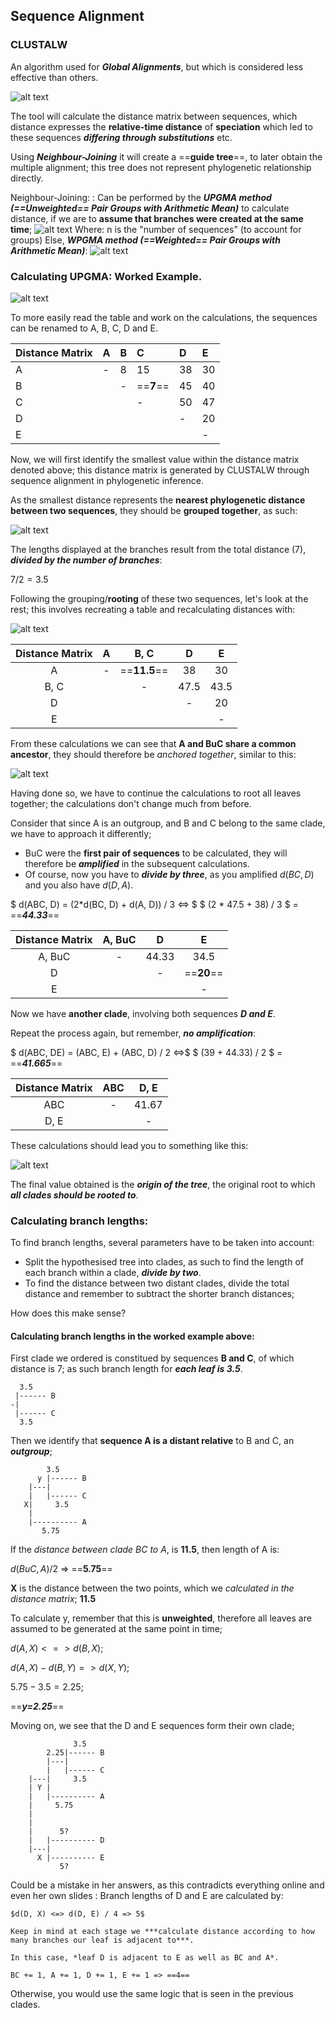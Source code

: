 ## Sequence Alignment
### CLUSTALW

An algorithm used for ***Global Alignments***, but which is considered less effective than others.

![alt text](<Screenshot 2024-10-22 at 09.26.40.png>)

The tool will calculate the distance matrix between sequences, which distance expresses the **relative-time distance** of **speciation** which led to these sequences ***differing through substitutions*** etc.

Using ***Neighbour-Joining*** it will create a ==**guide tree**==, to later obtain the multiple alignment; this tree does not represent phylogenetic relationship directly.

Neighbour-Joining:
: Can be performed by the ***UPGMA method (==Unweighted== Pair Groups with Arithmetic Mean)*** to calculate distance, if we are to **assume that branches were created at the same time**; ![alt text](<Screenshot 2024-10-22 at 09.37.04.png>) 
Where: n is the "number of sequences" (to account for groups) 
Else, ***WPGMA method (==Weighted== Pair Groups with Arithmetic Mean)***: ![alt text](<Screenshot 2024-10-22 at 09.34.30.png>)

### Calculating UPGMA: Worked Example.

![alt text](<Screenshot 2024-11-02 at 17.29.56.png>)

To more easily read the table and work on the calculations, the sequences can be renamed to A, B, C, D and E.

| Distance Matrix | A | B | C | D | E |
| :------ | :------ | :------ | :------ | :------ | :------ |
| A | \- | 8 | 15 | 38 | 30 |
| B |  | \- | ==**7**== | 45 | 40 |
| C |  |  | \- | 50 | 47 |
| D |  |  |  | \- | 20 |
| E |  |  |  |  | \- |

Now, we will first identify the smallest value within the distance matrix denoted above; this distance matrix is generated by CLUSTALW through sequence alignment in phylogenetic inference.

As the smallest distance represents the **nearest phylogenetic distance between two sequences**, they should be **grouped together**, as such:

![alt text](<Screenshot 2024-11-02 at 19.55.15.png>)

The lengths displayed at the branches result from the total distance (7), ***divided by the number of branches***:

$7 / 2 = 3.5$

Following the grouping/**rooting** of these two sequences, let's look at the rest; this involves recreating a table and recalculating distances with:

![alt text](<Screenshot 2024-10-22 at 09.37.04.png>)

| Distance Matrix | A | B, C | D | E |
| :---: | :---: | :---: | :---: | :---: |
| A | \- | ==**11.5**== | 38 | 30 |
| B, C |  | \- | 47.5 | 43.5 |
| D |  |  | \- | 20 |
| E |  |  |  | \- |

From these calculations we can see that **A and BuC share a common ancestor**, they should therefore be *anchored together*, similar to this:

![alt text](<Screenshot 2024-11-02 at 18.41.20.png>)

Having done so, we have to continue the calculations to root all leaves together; the calculations don't change much from before.

Consider that since A is an outgroup, and B and C belong to the same clade, we have to approach it differently;

* BuC were the **first pair of sequences** to be calculated, they will therefore be ***amplified*** in the subsequent calculations.
* Of course, now you have to ***divide by three***, as you amplified $d(BC, D)$ and you also have $d(D, A)$. 

$ d(ABC, D) = (2*d(BC, D) + d(A, D)) / 3 <=> $
$ (2 * 47.5 + 38) / 3 $ = ==***44.33***==

| Distance Matrix | A, BuC | D | E |
| :---: | :---: | :---: | :---: |
| A, BuC | \- | 44.33 | 34.5 |
| D |  | \- | ==**20**== |
| E |  |  | \- |

Now we have **another clade**, involving both sequences ***D and E***.

Repeat the process again, but remember, ***no amplification***:

$ d(ABC, DE) = (ABC, E) + (ABC, D) / 2 <=>$
$ (39 + 44.33) / 2 $ = ==***41.665***==

| Distance Matrix | ABC | D, E |
| :---: | :---: | :---: | 
| ABC | \- | 41.67 |
| D, E |  | \- | 

These calculations should lead you to something like this:

![alt text](<Screenshot 2024-11-02 at 19.33.14.png>)

The final value obtained is the ***origin of the tree***, the original root to which ***all clades should be rooted to***.

### Calculating branch lengths:

To find branch lengths, several parameters have to be taken into account:

- Split the hypothesised tree into clades, as such to find the length of each branch within a clade, ***divide by two***. 
- To find the distance between two distant clades, divide the total distance and remember to subtract the shorter branch distances;

How does this make sense?

#### Calculating branch lengths in the worked example above:

First clade we ordered is constitued by sequences **B and C**, of which distance is 7; as such branch length for ***each leaf is 3.5***.

```
  3.5
 |------ B
-|
 |------ C
  3.5
```

Then we identify that **sequence A is a distant relative** to B and C, an ***outgroup***; 

```
        3.5
      y |------ B
    |---|
    |   |------ C
   X|     3.5
    |
    |---------- A
       5.75
```
If the *distance between clade BC to A*, is **11.5**, then length of A is:

$d(BuC, A) / 2$ => ==**5.75**==

**X** is the distance between the two points, which we *calculated in the distance matrix*; **11.5**

To calculate y, remember that this is **unweighted**, therefore all leaves are assumed to be generated at the same point in time;

$d(A, X) <=> d(B, X)$;

$d(A, X) - d(B, Y) => d(X, Y)$;

$5.75 - 3.5 = 2.25$;

==***y=2.25***==

Moving on, we see that the D and E sequences form their own clade;

```
              3.5
        2.25|------ B
        |---|
        |   |------ C
    |---|     3.5
    | Y |
    |   |---------- A
    |     5.75
    |
    |
    |      5?
    |   |---------- D
    |---|
      X |---------- E
           5?

```

Could be a mistake in her answers, as this contradicts everything online and even her own slides
: Branch lengths of D and E are calculated by: 

    $d(D, X) <=> d(D, E) / 4 => 5$

    Keep in mind at each stage we ***calculate distance according to how many branches our leaf is adjacent to***.

    In this case, *leaf D is adjacent to E as well as BC and A*.

    BC += 1, A += 1, D += 1, E += 1 => ==4== 

Otherwise, you would use the same logic that is seen in the previous clades.